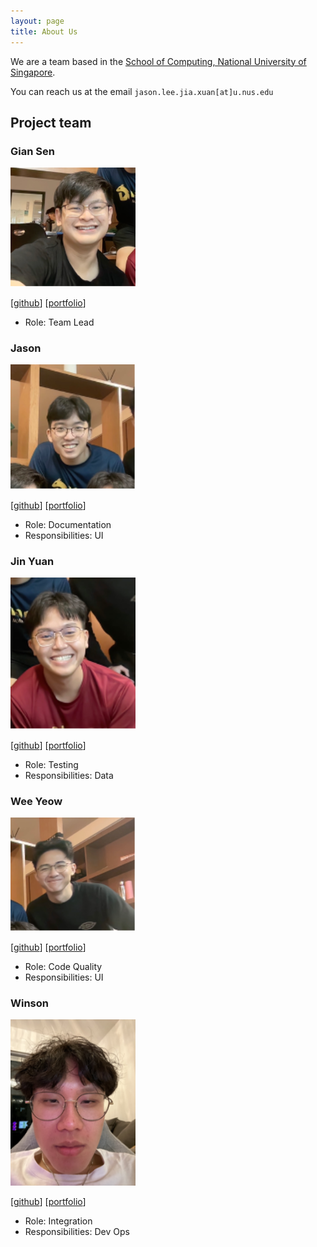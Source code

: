 ```yaml
---
layout: page
title: About Us
---
```


We are a team based in the [School of Computing, National University of Singapore](http://www.comp.nus.edu.sg).

You can reach us at the email `jason.lee.jia.xuan[at]u.nus.edu`

## Project team

### Gian Sen

<img src="images/gsgiansen.png" width="200px">

[[github](https://github.com/GSgiansen)]
[[portfolio](team/gsgiansen.md)]

* Role: Team Lead

### Jason

<img src="images/dioclei.png" width="200px">

[[github](http://github.com/Dioclei)]
[[portfolio](team/dioclei.md)]

* Role: Documentation
* Responsibilities: UI

### Jin Yuan

<img src="images/jinyuan0425.png" width="200px">

[[github](http://github.com/jinyuan0425)] [[portfolio](team/jinyuan0425.md)]

* Role: Testing
* Responsibilities: Data

### Wee Yeow

<img src="images/weeweh.png" width="200px">

[[github](http://github.com/weeweh)]
[[portfolio](team/weeweh.md)]

* Role: Code Quality
* Responsibilities: UI

### Winson

<img src="images/winson8222.png" width="200px">

[[github](http://github.com/winson8222)]
[[portfolio](team/winson8222.md)]

* Role: Integration
* Responsibilities: Dev Ops

